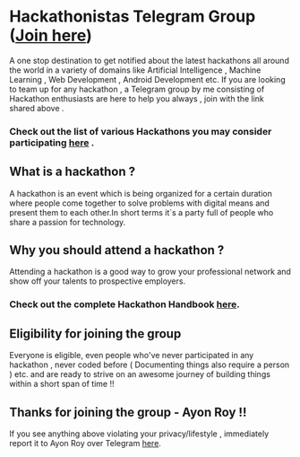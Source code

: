 # Hackathonistas Telegram Group ([Join here](https://t.me/joinchat/I54yzEjJfNaZpkMmFXRDkg))

A one stop destination to get notified about the latest hackathons all around the world in a variety of domains like Artificial Intelligence , Machine Learning , Web Development , Android Development etc. If you are looking to team up for any hackathon , a Telegram group by me consisting of Hackathon enthusiasts are here to help you always , join with the link shared above .

### Check out the list of various Hackathons you may consider participating [here](https://github.com/ayonroy2000/Hackathonistas_TelegramGroup/blob/master/Hackathons.md) .

## What is a hackathon ?

A hackathon is an event which is being organized for a certain duration where people come together to solve problems with digital means and present them to each other.In short terms it`s a party full of people who share a passion for technology.

## Why you should attend a hackathon ?

Attending a hackathon is a good way to grow your professional network and show off your talents to prospective employers. 

### Check out the complete Hackathon Handbook [here](https://www.hackerearth.com/hackathon/).

## Eligibility for joining the group

Everyone is eligible, even people who've never participated in any hackathon , never coded before ( Documenting things also require a person ) etc. and are ready to strive on an awesome journey of building things within a short span of time !!

## Thanks for joining the group -  Ayon Roy !! 

If you see anything above violating your privacy/lifestyle , immediately report it to Ayon Roy over Telegram [here](https://t.me/ayonroy2000).


